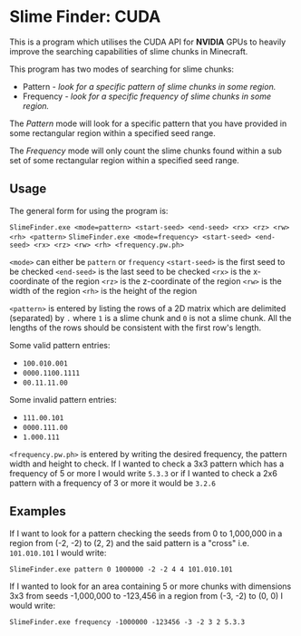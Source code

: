 # Slime Finder: CUDA
This is a program which utilises the CUDA API for **NVIDIA** GPUs to heavily improve the searching capabilities of slime chunks in Minecraft.

This program has two modes of searching for slime chunks:
- Pattern - *look for a specific pattern of slime chunks in some region.*
- Frequency - *look for a specific frequency of slime chunks in some region.*

The *Pattern* mode will look for a specific pattern that you have provided in some rectangular region within a specified seed range.

The *Frequency* mode will only count the slime chunks found within a sub set of some rectangular region within a specified seed range.

## Usage
The general form for using the program is:

`SlimeFinder.exe <mode=pattern> <start-seed> <end-seed> <rx> <rz> <rw> <rh> <pattern>`
`SlimeFinder.exe <mode=frequency> <start-seed> <end-seed> <rx> <rz> <rw> <rh> <frequency.pw.ph>`

`<mode>` can either be `pattern` or `frequency`
`<start-seed>` is the first seed to be checked
`<end-seed>` is the last seed to be checked
`<rx>` is the x-coordinate of the region
`<rz>` is the z-coordinate of the region
`<rw>` is the width of the region
`<rh>` is the height of the region

`<pattern>` is entered by listing the rows of a 2D matrix which are delimited (separated) by `.` where `1` is a slime chunk and `0` is not a slime chunk. All the lengths of the rows should be consistent with the first row's length.

Some valid pattern entries:
- `100.010.001`
- `0000.1100.1111`
- `00.11.11.00`

Some invalid pattern entries:
- `111.00.101`
- `0000.111.00`
- `1.000.111`

`<frequency.pw.ph>` is entered by writing the desired frequency, the pattern width and height to check. If I wanted to check a 3x3 pattern which has a frequency of 5 or more I would write `5.3.3` or if I wanted to check a 2x6 pattern with a frequency of 3 or more it would be `3.2.6`

## Examples
If I want to look for a pattern checking the seeds from 0 to 1,000,000 in a region from (-2, -2) to (2, 2) and the said pattern is a "cross" i.e. `101.010.101` I would write:

`SlimeFinder.exe pattern 0 1000000 -2 -2 4 4 101.010.101`

If I wanted to look for an area containing 5 or more chunks with dimensions 3x3 from seeds -1,000,000 to -123,456 in a region from (-3, -2) to (0, 0) I would write:

`SlimeFinder.exe frequency -1000000 -123456 -3 -2 3 2 5.3.3`
